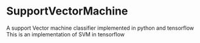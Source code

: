# SupportVectorMachine
A support Vector machine classifier implemented in python and tensorflow
This is an implementation of SVM in tensorflow
